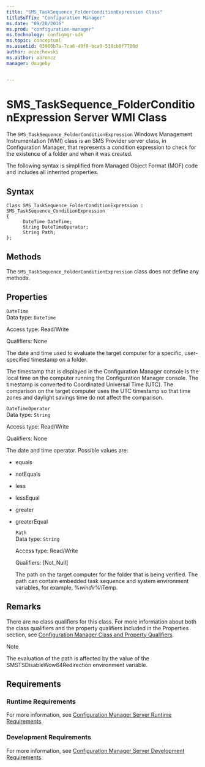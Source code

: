 ```yaml
---
title: "SMS_TaskSequence_FolderConditionExpression Class"
titleSuffix: "Configuration Manager"
ms.date: "09/20/2016"
ms.prod: "configuration-manager"
ms.technology: configmgr-sdk
ms.topic: conceptual
ms.assetid: 03960b7a-7ca6-40f8-bca0-538cb8f7700d
author: aczechowski
ms.author: aaroncz
manager: dougeby


---
```

# SMS_TaskSequence_FolderConditionExpression Server WMI Class
The `SMS_TaskSequence_FolderConditionExpression` Windows Management Instrumentation (WMI) class is an SMS Provider server class, in Configuration Manager, that represents a condition expression to check for the existence of a folder and when it was created.  

 The following syntax is simplified from Managed Object Format (MOF) code and includes all inherited properties.  

## Syntax  

```  
Class SMS_TaskSequence_FolderConditionExpression : SMS_TaskSequence_ConditionExpression  
{  
      DateTime DateTime;  
      String DateTimeOperator;  
      String Path;  
};  
```  

## Methods  
 The `SMS_TaskSequence_FolderConditionExpression` class does not define any methods.  

## Properties  
 `DateTime`  
 Data type: `DateTime`  

 Access type: Read/Write  

 Qualifiers: None  

 The date and time used to evaluate the target computer for a specific, user-specified timestamp on a folder.  

 The timestamp that is displayed in the Configuration Manager console is the local time on the computer running the Configuration Manager console. The timestamp is converted to Coordinated Universal Time (UTC). The comparison on the target computer uses the UTC timestamp so that time zones and daylight savings time do not affect the comparison.  

 `DateTimeOperator`  
 Data type: `String`  

 Access type: Read/Write  

 Qualifiers: None  

 The date and time operator. Possible values are:  

- equals  

- notEquals  

- less  

- lessEqual  

- greater  

- greaterEqual  

  `Path`  
  Data type: `String`  

  Access type: Read/Write  

  Qualifiers: [Not_Null]  

  The path on the target computer for the folder that is being verified. The path can contain embedded task sequence and system environment variables, for example, %*windir*%\Temp.  

## Remarks  
 There are no class qualifiers for this class. For more information about both the class qualifiers and the property qualifiers included in the Properties section, see [Configuration Manager Class and Property Qualifiers](../../../develop/reference/misc/class-and-property-qualifiers.md).  

> [!NOTE]
>  The evaluation of the path is affected by the value of the SMSTSDisableWow64Redirection environment variable.  

## Requirements  

### Runtime Requirements  
 For more information, see [Configuration Manager Server Runtime Requirements](../../../develop/core/reqs/server-runtime-requirements.md).  

### Development Requirements  
 For more information, see [Configuration Manager Server Development Requirements](../../../develop/core/reqs/server-development-requirements.md).  
